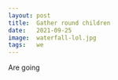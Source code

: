 ```yaml
---
layout: post
title:  Gather round children
date:   2021-09-25
image:  waterfall-lol.jpg
tags:   we 
---
```


Are going